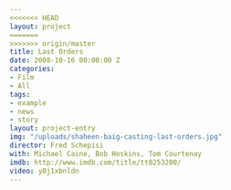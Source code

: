 ```yaml
---
<<<<<<< HEAD
layout: project
=======
>>>>>>> origin/master
title: Last Orders
date: 2008-10-16 00:00:00 Z
categories:
- Film
- All
tags:
- example
- news
- story
layout: project-entry
img: "/uploads/shaheen-baig-casting-last-orders.jpg"
director: Fred Schepisi
with: Michael Caine, Bob Hoskins, Tom Courtenay
imdb: http://www.imdb.com/title/tt0253200/
video: y0j1xbnldn
---
```


